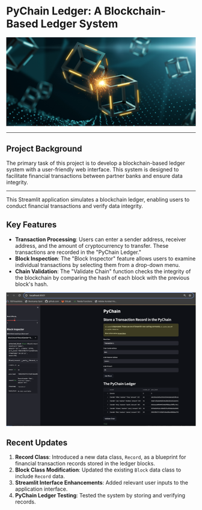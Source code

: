 # PyChain Ledger: A Blockchain-Based Ledger System

![alt=""](Images/application-image.png)

---

## Project Background

The primary task of this project is to develop a blockchain-based ledger system with a user-friendly web interface. This system is designed to facilitate financial transactions between partner banks and ensure data integrity.

---
This Streamlit application simulates a blockchain ledger, enabling users to conduct financial transactions and verify data integrity.

## Key Features
- **Transaction Processing**: Users can enter a sender address, receiver address, and the amount of cryptocurrency to transfer. These transactions are recorded in the "PyChain Ledger."
- **Block Inspection**: The "Block Inspector" feature allows users to examine individual transactions by selecting them from a drop-down menu.
- **Chain Validation**: The "Validate Chain" function checks the integrity of the blockchain by comparing the hash of each block with the previous block's hash.

![alt text](<PyChain Ledger-1.png>)



## Recent Updates
1. **Record Class**: Introduced a new data class, `Record`, as a blueprint for financial transaction records stored in the ledger blocks.
2. **Block Class Modification**: Updated the existing `Block` data class to include `Record` data.
3. **Streamlit Interface Enhancements**: Added relevant user inputs to the application interface.
4. **PyChain Ledger Testing**: Tested the system by storing and verifying records.




